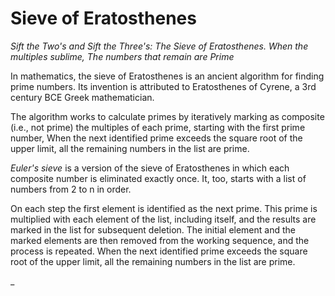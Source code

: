 # Sieve of Eratosthenes

*Sift the Two's and Sift the Three's:*
*The Sieve of Eratosthenes.*
*When the multiples sublime,*
*The numbers that remain are Prime*

In mathematics, the sieve of Eratosthenes is an ancient algorithm for finding prime numbers. Its invention is attributed to Eratosthenes of Cyrene, a 3rd century BCE Greek mathematician.

The algorithm works to calculate primes by iteratively marking as composite (i.e., not prime) the multiples of each prime, starting with the first prime number, When the next identified prime exceeds the square root of the upper limit, all the remaining numbers in the list are prime.

*Euler's sieve* is a version of the sieve of Eratosthenes in which each composite number is eliminated exactly once. It, too, starts with a list of numbers from 2 to n in order.

On each step the first element is identified as the next prime. This prime is multiplied with each element of the list, including itself, and the results are marked in the list for subsequent deletion. The initial element and the marked elements are then removed from the working sequence, and the process is repeated. When the next identified prime exceeds the square root of the upper limit, all the remaining numbers in the list are prime.

_
